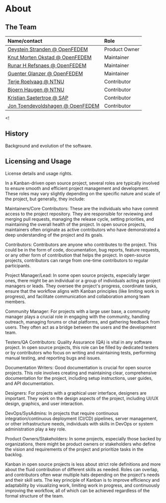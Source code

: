 # About 


## The Team

| Name/contact                                                                         | Role          | 
|:-----------------------------------------------------------------------|:--------------|
| [Oeystein Stranden @ OpenFEDEM](mailto:oeystein@openfedem.org)         | Product Owner |
| [ Knut Morten Okstad @ OpenFEDEM](mailto:kmo@openfedem.org)            | Maintainer    |
|[Runar H Refsnaes @ OpenFEDEM](mailto:runar@openfedem.org)             | Maintainer    |
|[Guenter Glanzer @ OpenFEDEM](mailto:gglanzer@openfedem.org)           | Maintainer    |
|[Terje Roelvaag @ NTNU](mailto:terje.rolvag@ntnu.no)                   | Contributor   |
| [Bjoern Haugen @ NTNU](mailto:bjorn.haugen@ntnu.no)                    | Contributor   |
| [Kristian Saetertroe @ SAP](mailto:kristian.satertro@sap.com)          | Contributor   |
| [Jon Toendevoldshagen @ OpenFEDEM](mailto:jon.tondevoldshagen@sap.com) | Contributor   |



<!
## History
Background and evolution of the software.

## Licensing and Usage
License details and usage rights.







In a Kanban-driven open source project, several roles are typically involved to ensure smooth and efficient project management and development. These roles may vary slightly depending on the specific nature and scale of the project, but generally, they include:

Maintainers/Core Contributors: These are the individuals who have commit access to the project repository. They are responsible for reviewing and merging pull requests, managing the release cycle, setting priorities, and maintaining the overall health of the project. In open source projects, maintainers often originate as active contributors who have demonstrated a deep understanding of the project and its goals.

Contributors: Contributors are anyone who contributes to the project. This could be in the form of code, documentation, bug reports, feature requests, or any other form of contribution that helps the project. In open-source projects, contributors can range from one-time contributors to regular participants.

Project Manager/Lead: In some open source projects, especially larger ones, there might be an individual or a group of individuals acting as project managers or leads. They oversee the project's progress, coordinate tasks, ensure that the workflow aligns with Kanban principles (like limiting work in progress), and facilitate communication and collaboration among team members.

Community Manager: For projects with a large user base, a community manager plays a crucial role in engaging with the community, handling outreach, managing forums or chat platforms, and gathering feedback from users. They often act as a bridge between the users and the development team.

Testers/QA Contributors: Quality Assurance (QA) is vital in any software project. In open source projects, this role can be filled by dedicated testers or by contributors who focus on writing and maintaining tests, performing manual testing, and reporting bugs and issues.

Documentation Writers: Good documentation is crucial for open source projects. This role involves creating and maintaining clear, comprehensive documentation for the project, including setup instructions, user guides, and API documentation.

Designers: For projects with a graphical user interface, designers are important. They work on the design aspects of the project, including UI/UX design, graphics, and user interaction.

DevOps/SysAdmins: In projects that require continuous integration/continuous deployment (CI/CD) pipelines, server management, or other infrastructure needs, individuals with skills in DevOps or system administration play a key role.

Product Owners/Stakeholders: In some projects, especially those backed by organizations, there might be product owners or stakeholders who define the vision and requirements of the project and prioritize tasks in the backlog.

Kanban in open source projects is less about strict role definitions and more about the fluid contribution of different skills as needed. Roles can overlap, and contributors often wear multiple hats depending on the project's needs and their skill sets. The key principle of Kanban is to improve efficiency and adaptability by visualizing work, limiting work in progress, and continuously improving the workflow, all of which can be achieved regardless of the formal structure of the team.
>







